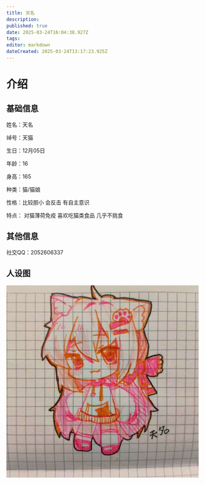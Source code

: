 ```yaml
---
title: 天名
description: 
published: true
date: 2025-03-24T16:04:38.927Z
tags: 
editor: markdown
dateCreated: 2025-03-24T13:17:23.925Z
---
```


# 介绍

## 基础信息

姓名：天名

绰号：天猫

生日：12月05日

年龄：16

身高：165

种类：猫/猫娘

性格：比较胆小 会反击 有自主意识


特点：
对猫薄荷免疫
喜欢吃猫类食品
几乎不挑食

## 其他信息

社交QQ：2052606337

## 人设图
![img_3620.jpeg](/天名/img_3620.jpeg)